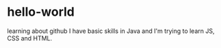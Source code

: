 # hello-world
learning about github
I have basic skills in Java and I'm trying to learn JS, CSS and HTML.
